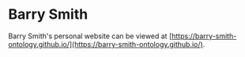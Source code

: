 # Barry Smith

Barry Smith's personal website can be viewed at [https://barry-smith-ontology.github.io/](https://barry-smith-ontology.github.io/).
